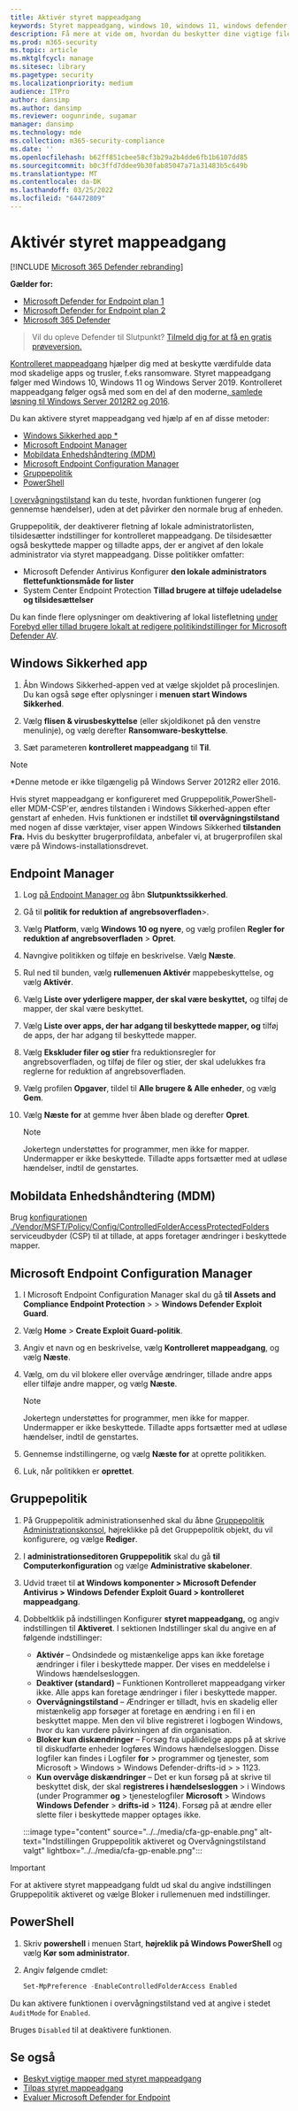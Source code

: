 ```yaml
---
title: Aktivér styret mappeadgang
keywords: Styret mappeadgang, windows 10, windows 11, windows defender, ransomware, beskyt, filer, mapper, aktivér, aktivér, brug
description: Få mere at vide om, hvordan du beskytter dine vigtige filer ved at aktivere styret mappeadgang
ms.prod: m365-security
ms.topic: article
ms.mktglfcycl: manage
ms.sitesec: library
ms.pagetype: security
ms.localizationpriority: medium
audience: ITPro
author: dansimp
ms.author: dansimp
ms.reviewer: oogunrinde, sugamar
manager: dansimp
ms.technology: mde
ms.collection: m365-security-compliance
ms.date: ''
ms.openlocfilehash: b62ff851cbee58cf3b29a2b4dde6fb1b6107dd85
ms.sourcegitcommit: b0c3ffd7ddee9b30fab85047a71a31483b5c649b
ms.translationtype: MT
ms.contentlocale: da-DK
ms.lasthandoff: 03/25/2022
ms.locfileid: "64472809"
---
```

# <a name="enable-controlled-folder-access"></a>Aktivér styret mappeadgang

[!INCLUDE [Microsoft 365 Defender rebranding](../../includes/microsoft-defender.md)]

**Gælder for:**
- [Microsoft Defender for Endpoint plan 1](https://go.microsoft.com/fwlink/p/?linkid=2154037)
- [Microsoft Defender for Endpoint plan 2](https://go.microsoft.com/fwlink/p/?linkid=2154037)
- [Microsoft 365 Defender](https://go.microsoft.com/fwlink/?linkid=2118804)

> Vil du opleve Defender til Slutpunkt? [Tilmeld dig for at få en gratis prøveversion.](https://signup.microsoft.com/create-account/signup?products=7f379fee-c4f9-4278-b0a1-e4c8c2fcdf7e&ru=https://aka.ms/MDEp2OpenTrial?ocid=docs-wdatp-assignaccess-abovefoldlink)

[Kontrolleret mappeadgang](controlled-folders.md) hjælper dig med at beskytte værdifulde data mod skadelige apps og trusler, f.eks ransomware. Styret mappeadgang følger med Windows 10, Windows 11 og Windows Server 2019. Kontrolleret mappeadgang følger også med som en del af den moderne[, samlede løsning til Windows Server 2012R2 og 2016](/microsoft-365/security/defender-endpoint/configure-server-endpoints#new-functionality-in-the-modern-unified-solution-for-windows-server-2012-r2-and-2016-preview).

Du kan aktivere styret mappeadgang ved hjælp af en af disse metoder:

- [Windows Sikkerhed app *](#windows-security-app)
- [Microsoft Endpoint Manager](#endpoint-manager)
- [Mobildata Enhedshåndtering (MDM)](#mobile-device-management-mdm)
- [Microsoft Endpoint Configuration Manager](#microsoft-endpoint-configuration-manager)
- [Gruppepolitik](#group-policy)
- [PowerShell](#powershell)

[I overvågningstilstand](evaluate-controlled-folder-access.md) kan du teste, hvordan funktionen fungerer (og gennemse hændelser), uden at det påvirker den normale brug af enheden.

Gruppepolitik, der deaktiverer fletning af lokale administratorlisten, tilsidesætter indstillinger for kontrolleret mappeadgang. De tilsidesætter også beskyttede mapper og tilladte apps, der er angivet af den lokale administrator via styret mappeadgang. Disse politikker omfatter:

- Microsoft Defender Antivirus Konfigurer **den lokale administrators flettefunktionsmåde for lister**
- System Center Endpoint Protection **Tillad brugere at tilføje udeladelse og tilsidesættelser**

Du kan finde flere oplysninger om deaktivering af lokal listefletning [under Forebyd eller tillad brugere lokalt at redigere politikindstillinger for Microsoft Defender AV](/windows/security/threat-protection/microsoft-defender-antivirus/configure-local-policy-overrides-microsoft-defender-antivirus).

## <a name="windows-security-app"></a>Windows Sikkerhed app

1. Åbn Windows Sikkerhed-appen ved at vælge skjoldet på proceslinjen. Du kan også søge efter oplysninger i **menuen start Windows Sikkerhed**.

2. Vælg **flisen & virusbeskyttelse** (eller skjoldikonet på den venstre menulinje), og vælg derefter **Ransomware-beskyttelse**.

3. Sæt parameteren **kontrolleret mappeadgang** til **Til**.

> [!NOTE]
> *Denne metode er ikke tilgængelig på Windows Server 2012R2 eller 2016.
> 
> Hvis styret mappeadgang er konfigureret med Gruppepolitik,PowerShell- eller MDM-CSP'er, ændres tilstanden i Windows Sikkerhed-appen efter genstart af enheden.
> Hvis funktionen er indstillet **til overvågningstilstand** med nogen af disse værktøjer, viser appen Windows Sikkerhed **tilstanden Fra.**
> Hvis du beskytter brugerprofildata, anbefaler vi, at brugerprofilen skal være på Windows-installationsdrevet.

## <a name="endpoint-manager"></a>Endpoint Manager

1. Log [på Endpoint Manager og](https://endpoint.microsoft.com) åbn **Slutpunktssikkerhed**.

2. Gå til **politik for reduktion af** **angrebsoverfladen**\>.

3. Vælg **Platform**, vælg **Windows 10 og nyere**, og vælg profilen **Regler for reduktion af angrebsoverfladen** \> **Opret**.

4. Navngive politikken og tilføje en beskrivelse. Vælg **Næste**.

5. Rul ned til bunden, vælg **rullemenuen Aktivér** mappebeskyttelse, og vælg **Aktivér**.

6. Vælg **Liste over yderligere mapper, der skal være beskyttet,** og tilføj de mapper, der skal være beskyttet.

7. Vælg **Liste over apps, der har adgang til beskyttede mapper, og** tilføj de apps, der har adgang til beskyttede mapper.

8. Vælg **Ekskluder filer og stier** fra reduktionsregler for angrebsoverfladen, og tilføj de filer og stier, der skal udelukkes fra reglerne for reduktion af angrebsoverfladen.

9. Vælg profilen **Opgaver**, tildel til **Alle brugere & Alle enheder**, og vælg **Gem**.

10. Vælg **Næste for** at gemme hver åben blade og derefter **Opret**.

    > [!NOTE]
    > Jokertegn understøttes for programmer, men ikke for mapper. Undermapper er ikke beskyttede. Tilladte apps fortsætter med at udløse hændelser, indtil de genstartes.

## <a name="mobile-device-management-mdm"></a>Mobildata Enhedshåndtering (MDM)

Brug [konfigurationen ./Vendor/MSFT/Policy/Config/ControlledFolderAccessProtectedFolders](/windows/client-management/mdm/policy-csp-defender) serviceudbyder (CSP) til at tillade, at apps foretager ændringer i beskyttede mapper.

## <a name="microsoft-endpoint-configuration-manager"></a>Microsoft Endpoint Configuration Manager

1. I Microsoft Endpoint Configuration Manager skal du gå **til Assets and Compliance Endpoint Protection** \>  \> **Windows Defender Exploit Guard**.

2. Vælg **Home** \> **Create Exploit Guard-politik**.

3. Angiv et navn og en beskrivelse, vælg **Kontrolleret mappeadgang**, og vælg **Næste**.

4. Vælg, om du vil blokere eller overvåge ændringer, tillade andre apps eller tilføje andre mapper, og vælg **Næste**.

   > [!NOTE]
   > Jokertegn understøttes for programmer, men ikke for mapper. Undermapper er ikke beskyttede. Tilladte apps fortsætter med at udløse hændelser, indtil de genstartes.

5. Gennemse indstillingerne, og vælg **Næste for** at oprette politikken.

6. Luk, når politikken er **oprettet**.

## <a name="group-policy"></a>Gruppepolitik

1. På Gruppepolitik administrationsenhed skal du åbne [Gruppepolitik Administrationskonsol](https://technet.microsoft.com/library/cc731212.aspx), højreklikke på det Gruppepolitik objekt, du vil konfigurere, og vælge **Rediger**.

2. I **administrationseditoren Gruppepolitik** skal du gå **til Computerkonfiguration** og vælge **Administrative skabeloner**.

3. Udvid træet til **at Windows komponenter > Microsoft Defender Antivirus > Windows Defender Exploit Guard > kontrolleret mappeadgang**.

4. Dobbeltklik på indstillingen Konfigurer **styret mappeadgang,** og angiv indstillingen til **Aktiveret**. I sektionen Indstillinger skal du angive en af følgende indstillinger:
   - **Aktivér** – Ondsindede og mistænkelige apps kan ikke foretage ændringer i filer i beskyttede mapper. Der vises en meddelelse i Windows hændelsesloggen.
   - **Deaktiver (standard)** – Funktionen Kontrolleret mappeadgang virker ikke. Alle apps kan foretage ændringer i filer i beskyttede mapper.
   - **Overvågningstilstand** – Ændringer er tilladt, hvis en skadelig eller mistænkelig app forsøger at foretage en ændring i en fil i en beskyttet mappe. Men den vil blive registreret i logbogen Windows, hvor du kan vurdere påvirkningen af din organisation.
   - **Bloker kun diskændringer** – Forsøg fra upålidelige apps på at skrive til diskudførte enheder logføres Windows hændelsesloggen. Disse logfiler kan findes i Logfiler **for** \> programmer og tjenester, som Microsoft \> Windows \> Windows Defender-drifts-id \> \> 1123.
   - **Kun overvåge diskændringer** – Det er kun forsøg på at skrive til beskyttet disk, der skal **registreres i hændelsesloggen** \> i Windows (under Programmer **og** \> tjenestelogfiler **Microsoft** \> Windows **Windows Defender** \> **drifts-id** \> **1124**). Forsøg på at ændre eller slette filer i beskyttede mapper optages ikke.

    :::image type="content" source="../../media/cfa-gp-enable.png" alt-text="Indstillingen Gruppepolitik aktiveret og Overvågningstilstand valgt" lightbox="../../media/cfa-gp-enable.png":::

> [!IMPORTANT]
> For at aktivere styret mappeadgang fuldt ud skal du angive indstillingen Gruppepolitik aktiveret og vælge  Bloker i  rullemenuen med indstillinger.

## <a name="powershell"></a>PowerShell

1. Skriv **powershell** i menuen Start, **højreklik på Windows PowerShell** og vælg **Kør som administrator**.

2. Angiv følgende cmdlet:

    ```PowerShell
    Set-MpPreference -EnableControlledFolderAccess Enabled
    ```

Du kan aktivere funktionen i overvågningstilstand ved at angive i stedet `AuditMode` for `Enabled`.

Bruges `Disabled` til at deaktivere funktionen.

## <a name="see-also"></a>Se også

- [Beskyt vigtige mapper med styret mappeadgang](controlled-folders.md)
- [Tilpas styret mappeadgang](customize-controlled-folders.md)
- [Evaluer Microsoft Defender for Endpoint](evaluate-mde.md)
